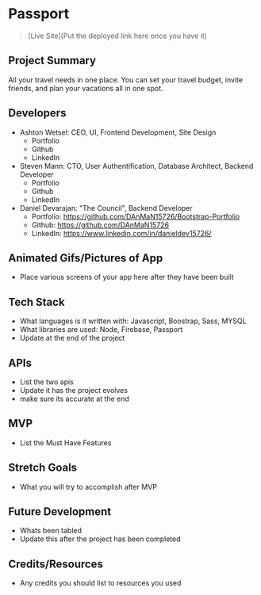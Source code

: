 # Passport

> [Live Site](Put the deployed link here once you have it)

## Project Summary

All your travel needs in one place. You can set your travel budget, invite friends, and plan your vacations all in one spot. 

## Developers

- Ashton Wetsel: CEO, UI, Frontend Development, Site Design  
  - Portfolio
  - Github
  - LinkedIn
- Steven Mann: CTO, User Authentification, Database Architect, Backend Developer
  - Portfolio
  - Github
  - LinkedIn
- Daniel Devarajan: "The Council", Backend Developer
  - Portfolio: https://github.com/DAnMaN15726/Bootstrap-Portfolio
  - Github: https://github.com/DAnMaN15726
  - LinkedIn: https://www.linkedin.com/in/danieldev15726/

## Animated Gifs/Pictures of App

- Place various screens of your app here after they have been built

## Tech Stack

- What languages is it written with: Javascript, Boostrap, Sass, MYSQL
- What libraries are used: Node, Firebase, Passport
- Update at the end of the project

## APIs

- List the two apis
- Update it has the project evolves
- make sure its accurate at the end

## MVP

- List the Must Have Features

## Stretch Goals

- What you will try to accomplish after MVP

## Future Development

- Whats been tabled
- Update this after the project has been completed

## Credits/Resources

- Any credits you should list to resources you used
